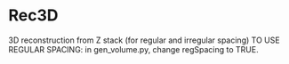 # Rec3D
3D reconstruction from Z stack (for regular and irregular spacing)
TO USE REGULAR SPACING:
in gen_volume.py, change regSpacing to TRUE.
